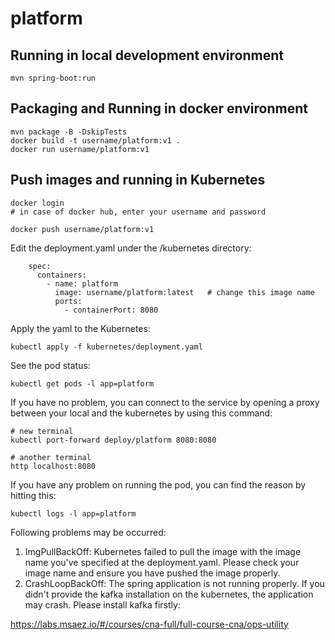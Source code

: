 # platform

## Running in local development environment

```
mvn spring-boot:run
```

## Packaging and Running in docker environment

```
mvn package -B -DskipTests
docker build -t username/platform:v1 .
docker run username/platform:v1
```

## Push images and running in Kubernetes

```
docker login 
# in case of docker hub, enter your username and password

docker push username/platform:v1
```

Edit the deployment.yaml under the /kubernetes directory:
```
    spec:
      containers:
        - name: platform
          image: username/platform:latest   # change this image name
          ports:
            - containerPort: 8080

```

Apply the yaml to the Kubernetes:
```
kubectl apply -f kubernetes/deployment.yaml
```

See the pod status:
```
kubectl get pods -l app=platform
```

If you have no problem, you can connect to the service by opening a proxy between your local and the kubernetes by using this command:
```
# new terminal
kubectl port-forward deploy/platform 8080:8080

# another terminal
http localhost:8080
```

If you have any problem on running the pod, you can find the reason by hitting this:
```
kubectl logs -l app=platform
```

Following problems may be occurred:

1. ImgPullBackOff:  Kubernetes failed to pull the image with the image name you've specified at the deployment.yaml. Please check your image name and ensure you have pushed the image properly.
1. CrashLoopBackOff: The spring application is not running properly. If you didn't provide the kafka installation on the kubernetes, the application may crash. Please install kafka firstly:

https://labs.msaez.io/#/courses/cna-full/full-course-cna/ops-utility

